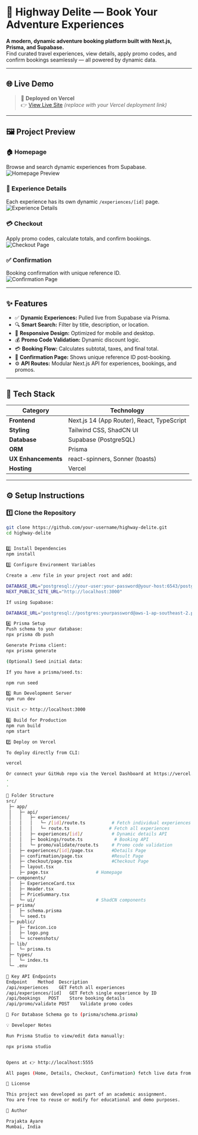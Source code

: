 # 🚗 Highway Delite — Book Your Adventure Experiences  

**A modern, dynamic adventure booking platform built with Next.js, Prisma, and Supabase.**  
Find curated travel experiences, view details, apply promo codes, and confirm bookings seamlessly — all powered by dynamic data.

---

## 🌐 Live Demo  
> 🎯 **Deployed on Vercel**  
👉 [View Live Site](https://your-vercel-url.vercel.app) *(replace with your Vercel deployment link)*  

---

## 🖼️ Project Preview  

### 🏠 Homepage  
Browse and search dynamic experiences from Supabase.  
![Homepage Preview](public/screenshots/homepage.png)

### 📄 Experience Details  
Each experience has its own dynamic `/experiences/[id]` page.  
![Experience Details](public/screenshots/experience-detail.png)

### 💳 Checkout  
Apply promo codes, calculate totals, and confirm bookings.  
![Checkout Page](public/screenshots/checkout.png)

### ✅ Confirmation  
Booking confirmation with unique reference ID.  
![Confirmation Page](public/screenshots/confirmation.png)

---

## ✨ Features  

- ✅ **Dynamic Experiences:** Pulled live from Supabase via Prisma.  
- 🔍 **Smart Search:** Filter by title, description, or location.  
- 📱 **Responsive Design:** Optimized for mobile and desktop.  
- 💰 **Promo Code Validation:** Dynamic discount logic.  
- 💳 **Booking Flow:** Calculates subtotal, taxes, and final total.  
- 🧾 **Confirmation Page:** Shows unique reference ID post-booking.  
- ⚙️ **API Routes:** Modular Next.js API for experiences, bookings, and promos.

---

## 🧠 Tech Stack  

| Category | Technology |
|-----------|-------------|
| **Frontend** | Next.js 14 (App Router), React, TypeScript |
| **Styling** | Tailwind CSS, ShadCN UI |
| **Database** | Supabase (PostgreSQL) |
| **ORM** | Prisma |
| **UX Enhancements** | react-spinners, Sonner (toasts) |
| **Hosting** | Vercel |

---

## ⚙️ Setup Instructions  

### 1️⃣ Clone the Repository  
```bash
git clone https://github.com/your-username/highway-delite.git
cd highway-delite


2️⃣ Install Dependencies
npm install

3️⃣ Configure Environment Variables

Create a .env file in your project root and add:

DATABASE_URL="postgresql://your-user:your-password@your-host:6543/postgres"
NEXT_PUBLIC_SITE_URL="http://localhost:3000"

If using Supabase:

DATABASE_URL="postgresql://postgres:yourpassword@aws-1-ap-southeast-2.pooler.supabase.com:5432/postgres"

4️⃣ Prisma Setup
Push schema to your database:
npx prisma db push

Generate Prisma client:
npx prisma generate

(Optional) Seed initial data:

If you have a prisma/seed.ts:

npm run seed

5️⃣ Run Development Server
npm run dev

Visit 👉 http://localhost:3000

6️⃣ Build for Production
npm run build
npm start

7️⃣ Deploy on Vercel

To deploy directly from CLI:

vercel

Or connect your GitHub repo via the Vercel Dashboard at https://vercel.com
.
.

📂 Folder Structure
src/
 ├─ app/
 │   ├─ api/
 │   │   ├─ experiences/
 │   │   │   └─ /[id]/route.ts          # Fetch individual experiences
 │   │   │   └─ route.ts               # Fetch all experiences
 │   │   ├─ experiences/[id]/           # Dynamic details API
 │   │   ├─ bookings/route.ts            # Booking API
 │   │   └─ promo/validate/route.ts     # Promo code validation
 │   ├─ experiences/[id]/page.tsx       #Details Page
 │   ├─ confirmation/page.tsx           #Result Page
 │   ├─ checkout/page.tsx               #Checkout Page
 │   ├─ layout.tsx
 │   ├─ page.tsx                  # Homepage
 ├─ components/
 │   ├─ ExperienceCard.tsx
 │   ├─ Header.tsx
 │   ├─ PriceSummary.tsx
 │   └─ ui/                       # ShadCN components
 ├─ prisma/
 │   ├─ schema.prisma
 │   └─ seed.ts
 ├─ public/
 │   ├─ favicon.ico
 │   ├─ logo.png
 │   └─ screenshots/
 ├─ lib/
 │   └─ prisma.ts
 ├─ types/
 │   └─ index.ts
 └─ .env

🧩 Key API Endpoints
Endpoint	Method	Description
/api/experiences	GET	Fetch all experiences
/api/experiences/[id]	GET	Fetch single experience by ID
/api/bookings	POST	Store booking details
/api/promo/validate	POST	Validate promo codes

🧾 For Database Schema go to (prisma/schema.prisma)

💡 Developer Notes

Run Prisma Studio to view/edit data manually:

npx prisma studio


Opens at 👉 http://localhost:5555

All pages (Home, Details, Checkout, Confirmation) fetch live data from Supabase, not hardcoded.

🧾 License

This project was developed as part of an academic assignment.
You are free to reuse or modify for educational and demo purposes.

🧭 Author

Prajakta Ayare
Mumbai, India